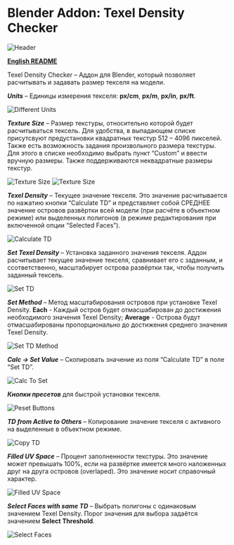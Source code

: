 # Blender Addon: Texel Density Checker

![Header](/images/header.png)

**[English README](/README.md)**


Texel Density Checker – Аддон для Blender, который позволяет расчитывать и задавать размер текселя на модели. 

***Units*** – Единицы измерения текселя: **px/cm**, **px/m**, **px/in**, **px/ft**.

![Different Units](/images/units.gif)

***Texture Size*** – Размер текстуры, относительно которой будет расчитываться тексель. Для удобства, в выпадающем списке присутсвуют предустановки квадратных текстур 512 – 4096 пикселей. Также есть возможность задания произвольного размера текстуры. Для этого в списке необходимо выбрать пункт “Custom” и ввести вручную размеры. Также поддерживаются неквадратные размеры текстур.

![Texture Size](/images/texture_size_1.png)
![Texture Size](/images/texture_size_2.png)

***Texel Density*** – Текущее значение текселя. Это значение расчитывается по нажатию кнопки “Calculate TD” и представляет собой СРЕДНЕЕ значение островов развёртки всей модели (при расчёте в объектном режиме) или выделенных полигонов (в режиме редактирования при включенной опции “Selected Faces”).

![Calculate TD](/images/calculate_td.gif)

***Set Texel Density*** – Установка заданного значения текселя. Аддон расчитывает текущее значение текселя, сравнивает его с заданным, и ссответственно, масштабирует острова развёртки так, чтобы получить заданный тексель.

![Set TD](/images/set_td.gif)

***Set Method*** – Метод масштабирования островов при установке Texel Density. **Each** - Каждый остров будет отмасшабирован до достижения необходимого значения Texel Density; **Average** - Острова будут отмасшабированы пропорционально до достижения среднего значения Texel Density.

![Set TD Method](/images/set_td_method.gif)

***Calc -> Set Value*** – Cкопировать значение из поля “Calculate TD” в поле “Set TD”.

![Calc To Set](/images/copy_calc_to_set.gif)


***Кнопки пресетов*** для быстрой установки текселя.

![Peset Buttons](/images/presets.gif)

***TD from Active to Others*** – Копирование значение текселя с активного на выделенные в объектном режиме.

![Copy TD](/images/copy_td.gif)

***Filled UV Space*** – Процент заполненности текстуры. Это значение может превышать 100%, если на развёртке имеется много наложенных друг на друга островов (overlaped). Это значение носит справочный характер.

![Filled UV Space](/images/filled_uv.png)

***Select Faces with same TD*** – Выбрать полигоны с одинаковым значением Texel Density. Порог значения для выбора задаётся значением **Select Threshold**.

![Select Faces](/images/select_same_td.gif)
